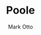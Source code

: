 ---
title: Poole
github: https://github.com/poole/poole
demo: http://demo.getpoole.com/
author: Mark Otto
ssg:
  - Jekyll
cms:
  - No Cms
---